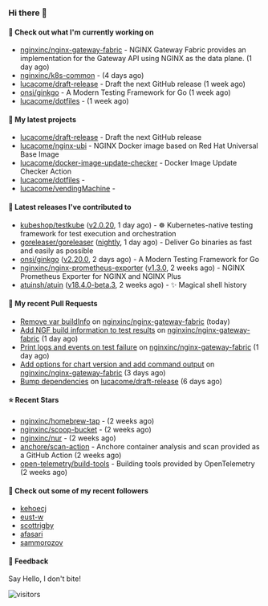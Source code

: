### Hi there 👋

#### 👷 Check out what I'm currently working on

- [nginxinc/nginx-gateway-fabric](https://github.com/nginxinc/nginx-gateway-fabric) - NGINX Gateway Fabric provides an implementation for the Gateway API using NGINX as the data plane. (1 day ago)
- [nginxinc/k8s-common](https://github.com/nginxinc/k8s-common) -  (4 days ago)
- [lucacome/draft-release](https://github.com/lucacome/draft-release) - Draft the next GitHub release (1 week ago)
- [onsi/ginkgo](https://github.com/onsi/ginkgo) - A Modern Testing Framework for Go (1 week ago)
- [lucacome/dotfiles](https://github.com/lucacome/dotfiles) -  (1 week ago)

#### 🌱 My latest projects

- [lucacome/draft-release](https://github.com/lucacome/draft-release) - Draft the next GitHub release
- [lucacome/nginx-ubi](https://github.com/lucacome/nginx-ubi) - NGINX Docker image based on Red Hat Universal Base Image
- [lucacome/docker-image-update-checker](https://github.com/lucacome/docker-image-update-checker) - Docker Image Update Checker Action
- [lucacome/dotfiles](https://github.com/lucacome/dotfiles) - 
- [lucacome/vendingMachine](https://github.com/lucacome/vendingMachine) - 

#### 🔭 Latest releases I've contributed to

- [kubeshop/testkube](https://github.com/kubeshop/testkube) ([v2.0.20](https://github.com/kubeshop/testkube/releases/tag/v2.0.20), 1 day ago) - ☸️ Kubernetes-native testing framework for test execution and orchestration
- [goreleaser/goreleaser](https://github.com/goreleaser/goreleaser) ([nightly](https://github.com/goreleaser/goreleaser/releases/tag/nightly), 1 day ago) - Deliver Go binaries as fast and easily as possible
- [onsi/ginkgo](https://github.com/onsi/ginkgo) ([v2.20.0](https://github.com/onsi/ginkgo/releases/tag/v2.20.0), 2 days ago) - A Modern Testing Framework for Go
- [nginxinc/nginx-prometheus-exporter](https://github.com/nginxinc/nginx-prometheus-exporter) ([v1.3.0](https://github.com/nginxinc/nginx-prometheus-exporter/releases/tag/v1.3.0), 2 weeks ago) - NGINX Prometheus Exporter for NGINX and NGINX Plus
- [atuinsh/atuin](https://github.com/atuinsh/atuin) ([v18.4.0-beta.3](https://github.com/atuinsh/atuin/releases/tag/v18.4.0-beta.3), 2 weeks ago) - ✨ Magical shell history

#### 🔨 My recent Pull Requests

- [Remove var buildInfo](https://github.com/nginxinc/nginx-gateway-fabric/pull/2358) on [nginxinc/nginx-gateway-fabric](https://github.com/nginxinc/nginx-gateway-fabric) (today)
- [Add NGF build information to test results](https://github.com/nginxinc/nginx-gateway-fabric/pull/2353) on [nginxinc/nginx-gateway-fabric](https://github.com/nginxinc/nginx-gateway-fabric) (1 day ago)
- [Print logs and events on test failure](https://github.com/nginxinc/nginx-gateway-fabric/pull/2347) on [nginxinc/nginx-gateway-fabric](https://github.com/nginxinc/nginx-gateway-fabric) (1 day ago)
- [Add options for chart version and add command output](https://github.com/nginxinc/nginx-gateway-fabric/pull/2332) on [nginxinc/nginx-gateway-fabric](https://github.com/nginxinc/nginx-gateway-fabric) (3 days ago)
- [Bump dependencies](https://github.com/lucacome/draft-release/pull/306) on [lucacome/draft-release](https://github.com/lucacome/draft-release) (6 days ago)

#### ⭐ Recent Stars

- [nginxinc/homebrew-tap](https://github.com/nginxinc/homebrew-tap) -  (2 weeks ago)
- [nginxinc/scoop-bucket](https://github.com/nginxinc/scoop-bucket) -  (2 weeks ago)
- [nginxinc/nur](https://github.com/nginxinc/nur) -  (2 weeks ago)
- [anchore/scan-action](https://github.com/anchore/scan-action) - Anchore container analysis and scan provided as a GitHub Action (2 weeks ago)
- [open-telemetry/build-tools](https://github.com/open-telemetry/build-tools) - Building tools provided by OpenTelemetry (2 weeks ago)

#### 👯 Check out some of my recent followers

- [kehoecj](https://github.com/kehoecj)
- [eust-w](https://github.com/eust-w)
- [scottrigby](https://github.com/scottrigby)
- [afasari](https://github.com/afasari)
- [sammorozov](https://github.com/sammorozov)

#### 💬 Feedback

Say Hello, I don't bite!

![visitors](https://visitor-badge.laobi.icu/badge?page_id=lucacome.visitor-badge)
#

